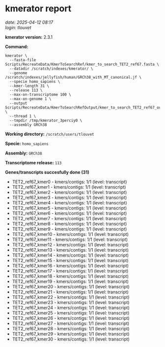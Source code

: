 # kmerator report
*date: 2025-04-12 08:17*  
*login: tlouvet*

**kmerator version:** 2.3.1

**Command:**

```
kmerator \
  --fasta-file Scripts/RecreateData/KmerToSearchRef/kmer_to_search_TET2_ref67.fasta \
  --datadir /scratch/indexes/kmerator/ \
  --genome /scratch/indexes/jellyfish/human/GRCh38_with_MT_canonical.jf \
  --specie homo_sapiens \
  --kmer-length 31 \
  --release 113 \
  --max-on-transcriptome 100 \
  --max-on-genome 1 \
  --output Scripts/RecreateData/KmerToSearchRefOutput/kmer_to_search_TET2_ref67_output \
  --thread 1 \
  --tmpdir /tmp/kmerator_3perciy0 \
  --assembly GRCh38
```

**Working directory:** `/scratch/users/tlouvet`

**Specie:** `homo_sapiens`

**Assembly:** `GRCh38`

**Transcriptome release:** `113`

**Genes/transcripts succesfully done (31)**

- TET2_ref67_kmer0 - kmers/contigs: 1/1 (level: transcript)
- TET2_ref67_kmer1 - kmers/contigs: 1/1 (level: transcript)
- TET2_ref67_kmer2 - kmers/contigs: 1/1 (level: transcript)
- TET2_ref67_kmer3 - kmers/contigs: 1/1 (level: transcript)
- TET2_ref67_kmer4 - kmers/contigs: 1/1 (level: transcript)
- TET2_ref67_kmer5 - kmers/contigs: 1/1 (level: transcript)
- TET2_ref67_kmer6 - kmers/contigs: 1/1 (level: transcript)
- TET2_ref67_kmer7 - kmers/contigs: 1/1 (level: transcript)
- TET2_ref67_kmer8 - kmers/contigs: 1/1 (level: transcript)
- TET2_ref67_kmer9 - kmers/contigs: 1/1 (level: transcript)
- TET2_ref67_kmer10 - kmers/contigs: 1/1 (level: transcript)
- TET2_ref67_kmer11 - kmers/contigs: 1/1 (level: transcript)
- TET2_ref67_kmer12 - kmers/contigs: 1/1 (level: transcript)
- TET2_ref67_kmer13 - kmers/contigs: 1/1 (level: transcript)
- TET2_ref67_kmer14 - kmers/contigs: 1/1 (level: transcript)
- TET2_ref67_kmer15 - kmers/contigs: 1/1 (level: transcript)
- TET2_ref67_kmer16 - kmers/contigs: 1/1 (level: transcript)
- TET2_ref67_kmer17 - kmers/contigs: 1/1 (level: transcript)
- TET2_ref67_kmer18 - kmers/contigs: 1/1 (level: transcript)
- TET2_ref67_kmer19 - kmers/contigs: 1/1 (level: transcript)
- TET2_ref67_kmer20 - kmers/contigs: 1/1 (level: transcript)
- TET2_ref67_kmer21 - kmers/contigs: 1/1 (level: transcript)
- TET2_ref67_kmer22 - kmers/contigs: 1/1 (level: transcript)
- TET2_ref67_kmer23 - kmers/contigs: 1/1 (level: transcript)
- TET2_ref67_kmer24 - kmers/contigs: 1/1 (level: transcript)
- TET2_ref67_kmer25 - kmers/contigs: 1/1 (level: transcript)
- TET2_ref67_kmer26 - kmers/contigs: 1/1 (level: transcript)
- TET2_ref67_kmer27 - kmers/contigs: 1/1 (level: transcript)
- TET2_ref67_kmer28 - kmers/contigs: 1/1 (level: transcript)
- TET2_ref67_kmer29 - kmers/contigs: 1/1 (level: transcript)
- TET2_ref67_kmer30 - kmers/contigs: 1/1 (level: transcript)
